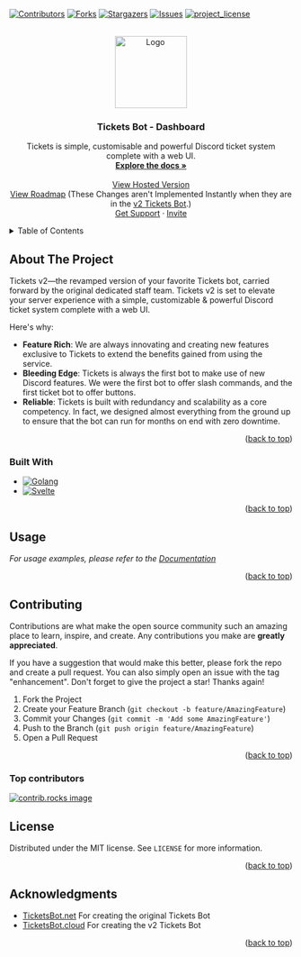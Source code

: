 <a id="readme-top"></a>

[![Contributors][contributors-shield]][contributors-url]
[![Forks][forks-shield]][forks-url]
[![Stargazers][stars-shield]][stars-url]
[![Issues][issues-shield]][issues-url]
[![project_license][license-shield]][license-url]

<!-- PROJECT LOGO -->
<br />
<div align="center">
  <a href="https://github.com/TicketsBot-cloud">
    <img src="https://ticketsbot.cloud/assets/img/logo-trans-black.png" alt="Logo" width="128" height="128">
  </a>

<h3 align="center">Tickets Bot - Dashboard</h3>

  <p align="center">
    Tickets is simple, customisable and powerful Discord ticket system complete with a web UI.
    <br />
    <a href="https://docs.ticketsbot.cloud"><strong>Explore the docs »</strong></a>
    <br />
    <br />
    <a href="https://ticketsdashboard.miniplays.de">View Hosted Version</a>
    <br />
    <a href="https://ticketsv2.atlassian.net/jira/software/c/projects/RM/boards/3">View Roadmap</a> (These Changes aren't Implemented Instantly when they are in the <a href="https://github.com/Ticketsbot-cloud/dashboard/">v2 Tickets Bot</a>.)
    <br />
    <a href="https://discord.com/channels/1348788179678793815/1348789681797726208">Get Support</a>
    &middot;
    <a href="https://discord.gg/czDZuKudjG">Invite</a>
  </p>
</div>

<!-- TABLE OF CONTENTS -->
<details>
  <summary>Table of Contents</summary>
  <ol>
    <li>
      <a href="#about-the-project">About The Project</a>
      <ul>
        <li><a href="#built-with">Built With</a></li>
      </ul>
    </li>
    <li><a href="#usage">Usage</a></li>
    <li><a href="#contributing">Contributing</a></li>
    <li><a href="#license">License</a></li>
  </ol>
</details>

<!-- ABOUT THE PROJECT -->
## About The Project

Tickets v2—the revamped version of your favorite Tickets bot, carried forward by the original dedicated staff team.
Tickets v2 is set to elevate your server experience with a simple, customizable & powerful Discord ticket system complete with a web UI.

Here's why:

* **Feature Rich**: We are always innovating and creating new features exclusive to Tickets to extend the benefits gained from using the service.
* **Bleeding Edge**: Tickets is always the first bot to make use of new Discord features. We were the first bot to offer slash commands, and the first ticket bot to offer buttons.
* **Reliable**: Tickets is built with redundancy and scalability as a core competency. In fact, we designed almost everything from the ground up to ensure that the bot can run for months on end with zero downtime.

<p align="right">(<a href="#readme-top">back to top</a>)</p>

### Built With

* [![Golang][Golang]][Golang-url]
* [![Svelte][Svelte.dev]][Svelte-url]

<p align="right">(<a href="#readme-top">back to top</a>)</p>

<!-- USAGE EXAMPLES -->
## Usage

_For usage examples, please refer to the [Documentation](https://docs.ticketsbot.cloud)_

<p align="right">(<a href="#readme-top">back to top</a>)</p>

<!-- CONTRIBUTING -->
## Contributing

Contributions are what make the open source community such an amazing place to learn, inspire, and create. Any contributions you make are **greatly appreciated**.

If you have a suggestion that would make this better, please fork the repo and create a pull request. You can also simply open an issue with the tag "enhancement".
Don't forget to give the project a star! Thanks again!

1. Fork the Project
2. Create your Feature Branch (`git checkout -b feature/AmazingFeature`)
3. Commit your Changes (`git commit -m 'Add some AmazingFeature'`)
4. Push to the Branch (`git push origin feature/AmazingFeature`)
5. Open a Pull Request

<p align="right">(<a href="#readme-top">back to top</a>)</p>

### Top contributors

<a href="https://github.com/Miniplays-Tickets/dashboard/graphs/contributors">
  <img src="https://contrib.rocks/image?repo=Miniplays-Tickets/dashboard" alt="contrib.rocks image" />
</a>

<!-- LICENSE -->
## License

Distributed under the MIT license. See `LICENSE` for more information.

<p align="right">(<a href="#readme-top">back to top</a>)</p>

<!-- ACKNOWLEDGMENTS -->
## Acknowledgments

* [TicketsBot.net](https://ticketsbot.net) For creating the original Tickets Bot
* [TicketsBot.cloud](https://ticketsbot.cloud) For creating the v2 Tickets Bot

<p align="right">(<a href="#readme-top">back to top</a>)</p>

<!-- MARKDOWN LINKS & IMAGES -->
[contributors-shield]: https://img.shields.io/github/contributors/Miniplays-Tickets/dashboard.svg?style=for-the-badge
[contributors-url]: https://github.com/Miniplays-Tickets/dashboard/graphs/contributors
[forks-shield]: https://img.shields.io/github/forks/Miniplays-Tickets/dashboard.svg?style=for-the-badge
[forks-url]: https://github.com/Miniplays-Tickets/dashboard/network/members
[stars-shield]: https://img.shields.io/github/stars/Miniplays-Tickets/dashboard.svg?style=for-the-badge
[stars-url]: https://github.com/Miniplays-Tickets/dashboard/stargazers
[issues-shield]: https://img.shields.io/github/issues/Miniplays-Tickets/dashboard.svg?style=for-the-badge
[issues-url]: https://github.com/Miniplays-Tickets/dashboard/issues
[license-shield]: https://img.shields.io/github/license/Miniplays-Tickets/dashboard.svg?style=for-the-badge
[license-url]: https://github.com/Miniplays-Tickets/dashboard/blob/master/LICENSE.txt

[Golang]: https://img.shields.io/badge/Go-%2300ADD8?style=for-the-badge&logo=go&logoColor=white
[Golang-url]: https://go.dev/

[Svelte.dev]: https://img.shields.io/badge/Svelte-4A4A55?style=for-the-badge&logo=svelte&logoColor=FF3E00
[Svelte-url]: https://svelte.dev/

[Rust]: https://img.shields.io/badge/Rust-000000?style=for-the-badge&logo=rust&logoColor=white
[Rust-url]: https://www.rust-lang.org/
